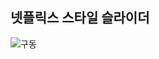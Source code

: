 ## 넷플릭스 스타일 슬라이더

![구동](https://s3.us-west-2.amazonaws.com/secure.notion-static.com/bc2db746-a004-4806-b039-21ec3cebf7c7/netflix_slider_small.gif?X-Amz-Algorithm=AWS4-HMAC-SHA256&X-Amz-Credential=AKIAT73L2G45O3KS52Y5%2F20201108%2Fus-west-2%2Fs3%2Faws4_request&X-Amz-Date=20201108T123945Z&X-Amz-Expires=86400&X-Amz-Signature=61878d538f2b0c4e64cb979e7218d6882d349661ee445b8da73f5d67147fe8bd&X-Amz-SignedHeaders=host&response-content-disposition=filename%20%3D%22netflix_slider_small.gif%22)

